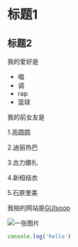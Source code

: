 # 标题1
## 标题2

我的爱好是

* 唱
* 调
* rap
* 篮球

我的前女友是


 1.高圆圆
 
  2.迪丽热巴

  3.古力娜扎
  
  4.新桓结衣

  5.石原里美

  我拍的网站是[GUIsoop](https://github.com/GUIsoop/Markdown/new/master)


![一张图片](C:\Users\MSI\Desktop\one\2.png)



  ```javascript
  console.log('hello')
  ```
